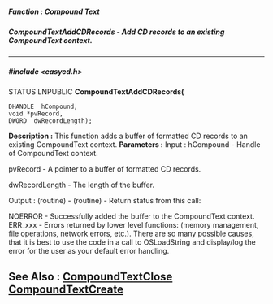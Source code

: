 ##### Function : Compound Text
##### CompoundTextAddCDRecords - Add CD records to an existing CompoundText context.
---
##### #include <easycd.h>
STATUS LNPUBLIC **CompoundTextAddCDRecords(**

	DHANDLE  hCompound,
	void *pvRecord,
	DWORD  dwRecordLength);
**Description :**
This function adds a buffer of formatted CD records to an existing CompoundText 
context.
**Parameters :**
Input :
hCompound  -  Handle of CompoundText context.

pvRecord  -  A pointer to a buffer of formatted CD records.

dwRecordLength  -  The length of the buffer.

Output :
(routine)  -  (routine)  -    Return status from this call: 

NOERROR - Successfully added the buffer to the CompoundText context.
ERR_xxx - Errors returned by lower level functions: (memory management, file operations, network errors, etc.).  There are so many possible causes, that it is best to use the code in a call to OSLoadString and display/log the error for the user as your default error handling.


**See Also :**
[CompoundTextClose](D:/md_files/CompoundTextClose.md)
[CompoundTextCreate](D:/md_files/CompoundTextCreate.md)
---
